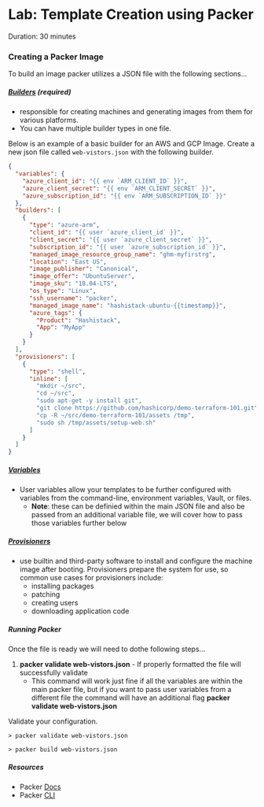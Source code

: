 # Lab: Template Creation using Packer

Duration: 30 minutes

### Creating a Packer Image

To build an image packer utilizes a JSON file with the following sections...

##### [Builders](https://www.packer.io/docs/builders) (required)
* responsible for creating machines and generating images from them for various platforms.
* You can have multiple builder types in one file.

Below is an example of a basic builder for an AWS and GCP Image.
Create a new json file called `web-vistors.json` with the following builder.

```json
{
  "variables": {
    "azure_client_id": "{{ env `ARM_CLIENT_ID` }}",
    "azure_client_secret": "{{ env `ARM_CLIENT_SECRET` }}",
    "azure_subscription_id": "{{ env `ARM_SUBSCRIPTION_ID` }}"
  },
  "builders": [
    {
      "type": "azure-arm",
      "client_id": "{{ user `azure_client_id` }}",
      "client_secret": "{{ user `azure_client_secret` }}",
      "subscription_id": "{{ user `azure_subscription_id` }}",
      "managed_image_resource_group_name": "ghm-myfirstrg",
      "location": "East US",
      "image_publisher": "Canonical",
      "image_offer": "UbuntuServer",
      "image_sku": "18.04-LTS",
      "os_type": "Linux",
      "ssh_username": "packer",
      "managed_image_name": "hashistack-ubuntu-{{timestamp}}",
      "azure_tags": {
        "Product": "Hashistack",
        "App": "MyApp"
      }
    }
  ],
  "provisioners": [
    {
      "type": "shell",
      "inline": [
        "mkdir ~/src",
        "cd ~/src",
        "sudo apt-get -y install git",
        "git clone https://github.com/hashicorp/demo-terraform-101.git",
        "cp -R ~/src/demo-terraform-101/assets /tmp",
        "sudo sh /tmp/assets/setup-web.sh"
      ]
    }
  ]
}
```

##### [Variables](https://www.packer.io/docs/templates/user-variables.html)
* User variables allow your templates to be further configured with variables from the command-line, environment variables, Vault, or files.
    * **Note**: these can be definied within the main JSON file and also be passed from an additional variable file, we will cover how to pass those variables further below
    
    
##### [Provisioners](https://www.packer.io/docs/provisioners/index.html)
* use builtin and third-party software to install and configure the machine image after booting. Provisioners prepare the system for use, so common use cases for provisioners include:
    * installing packages 
    * patching 
    * creating users 
    * downloading application code
    
   
##### Running Packer
Once the file is ready we will need to dothe following steps...

1. **packer validate web-vistors.json** - If properly formatted the file will successfully validate
    * This command will work just fine if all the variables are within the main packer file, but if you want to pass user variables from a different file the command will have an additional flag **packer validate web-vistors.json**

Validate your configuration.

```shell
> packer validate web-vistors.json
```

```shell
> packer build web-vistors.json
```

##### Resources
* Packer [Docs](https://www.packer.io/docs/index.html)
* Packer [CLI](https://www.packer.io/docs/commands/index.html)
